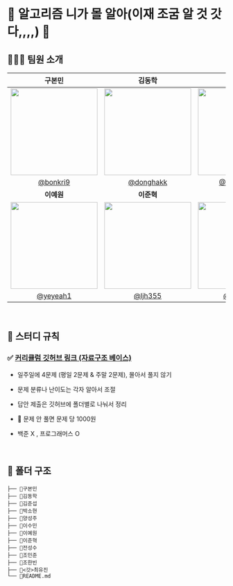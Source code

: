 # 👊 알고리즘 니가 몰 알아(이재 조굼 알 것 갓다,,,,) 👊

## 👩🏻‍💻 팀원 소개
|구본민|김동학|김준섭|박소현|양성주|이수민|
|:-:|:-:|:-:|:-:|:-:|:-:|
|<img src="https://avatars.githubusercontent.com/u/139411343?v=4" width="200px" />|<img src="https://avatars.githubusercontent.com/u/132239086?v=4" width="200px" />|<img src="https://avatars.githubusercontent.com/u/139411367?v=4" width="200px" />|<img src="https://avatars.githubusercontent.com/u/139411346?v=4" width="200px" />|<img src="https://avatars.githubusercontent.com/u/139411441?v=4" width="200px" />|<img src="https://avatars.githubusercontent.com/u/136299367?v=4" width="200px" />|
|[@bonkri9](https://github.com/bonkri9)|[@donghakk](https://github.com/donghakk)|[@JakeSSAFY](https://github.com/JakeSSAFY)|[@sohoneyee](https://github.com/sohoneyee)|[@yangsungjoo](https://github.com/yangsungjoo)|[@djsumin](https://github.com/djsumin)|
|**이예원**|**이준혁**|**전성수**|**조민준**|**조한빈**|**<갓>최유진**|
|<img src="https://avatars.githubusercontent.com/u/139411481?v=4" width="200px" />|<img src="https://avatars.githubusercontent.com/u/40230543?v=4" width="200px" />|<img src="https://avatars.githubusercontent.com/u/128347576?v=4" width="200px" />|<img src="https://avatars.githubusercontent.com/u/134778713?v=4" width="200px" />|<img src="https://avatars.githubusercontent.com/u/85666312?v=4" width="200px" />|<img src="https://avatars.githubusercontent.com/u/99077953?v=4" width="200px" />|
|[@yeyeah1](https://github.com/yeyeah1)|[@ljh355](https://github.com/ljh355)|[@no-merit](https://github.com/no-merit)|[@Cr0c0-MJ](https://github.com/Cr0c0-MJ)|[@whgksqls9999](https://github.com/whgksqls9999)|[@choichoijin](https://github.com/choichoijin)|
<br />

## 🔔 스터디 규칙

### ✅ [커리큘럼 깃허브 링크 (자료구조 베이스)](https://github.com/Altu-Bitu/Notice)

- 일주일에 4문제 (평일 2문제 & 주말 2문제), 몰아서 풀지 않기

- 문제 분류나 난이도는 각자 알아서 조절

- 답안 제출은 깃허브에 폴더별로 나눠서 정리
  
- 🚫 문제 안 풀면 문제 당 1000원

- 백준 X , 프로그래머스 O

<br />

## 📂 폴더 구조
```
├── 📂구본민
├── 📂김동학
├── 📂김준섭
├── 📂박소현
├── 📂양성주
├── 📂이수민
├── 📂이예원
├── 📂이준혁
├── 📂전성수
├── 📂조민준
├── 📂조한빈
├── 📂<갓>최유진
└── 📜README.md
```
